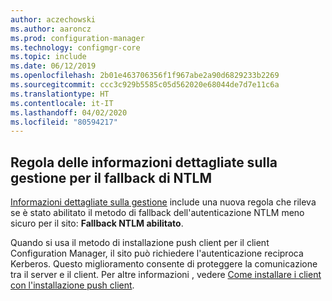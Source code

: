 ```yaml
---
author: aczechowski
ms.author: aaroncz
ms.prod: configuration-manager
ms.technology: configmgr-core
ms.topic: include
ms.date: 06/12/2019
ms.openlocfilehash: 2b01e463706356f1f967abe2a90d6829233b2269
ms.sourcegitcommit: ccc3c929b5585c05d562020e68044de7d7e11c6a
ms.translationtype: HT
ms.contentlocale: it-IT
ms.lasthandoff: 04/02/2020
ms.locfileid: "80594217"
---
```

## <a name="management-insights-rule-for-ntlm-fallback"></a><a name="bkmk_ntlm"></a> Regola delle informazioni dettagliate sulla gestione per il fallback di NTLM

<!--4572953-->

[Informazioni dettagliate sulla gestione](/sccm/core/servers/manage/management-insights) include una nuova regola che rileva se è stato abilitato il metodo di fallback dell'autenticazione NTLM meno sicuro per il sito: **Fallback NTLM abilitato**.

Quando si usa il metodo di installazione push client per il client Configuration Manager, il sito può richiedere l'autenticazione reciproca Kerberos. Questo miglioramento consente di proteggere la comunicazione tra il server e il client. Per altre informazioni , vedere [Come installare i client con l'installazione push client](/sccm/core/clients/deploy/deploy-clients-to-windows-computers#BKMK_ClientPush).
